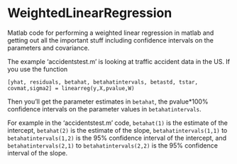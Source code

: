 # WeightedLinearRegression
Matlab code for performing a weighted linear regression in matlab and getting out all the important stuff including confidence intervals on the parameters and covariance.

The example ‘accidentstest.m’ is looking at traffic accident data in the US. If you use the function 

`[yhat, residuals, betahat, betahatintervals, betastd, tstar, covmat,sigma2] = linearreg(y,X,pvalue,W)`

Then you’ll get the parameter estimates in `betahat`, the pvalue*100% confidence intervals on the parameter values in `betahatintervals`.
 
For example in the ‘accidentstest.m’ code,
`betahat(1)` is the estimate of the intercept, `betahat(2)` is the estimate of the slope,
`betahatintervals(1,1)` to `betahatintervals(1,2)` is the 95% confidence interval of the intercept, and
`betahatintervals(2,1)` to `betahatintervals(2,2)` is the 95% confidence interval of the slope.
